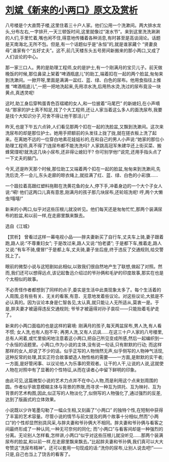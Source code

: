 # [刘斌《新来的小两口》原文及赏析](https://www.vrrw.net/wx/15178.html)

八号楼是个大直筒子楼,这里住着三十户人家。他们公用一个洗漱间。两大排水龙头,分布左右,一字排开,一天三顿饭时间,这里就像过“泼水节”。来到这里洗洗涮涮的人们,手里忙着,嘴也闲不住,得意地传播着各种消息,有时甚至是高谈阔论。话题是天南海北,无所不包。但是,有一个话题似乎是“永恒”的,就是谁家藏个 “贤妻良母”,谁家有个“五好丈夫”。这不,前几天楼东头五号房间新搬来的那小两口,又成了人们谈论的中心。

那一家三口人。男的是助理工程师,女的是护士,有一个刚满月的宝贝儿子。前天做晚饭的时候,那位鼻梁上架着“啤酒瓶底儿”的助工,端着扣在一起的两个脸盆,匆匆来到洗漱间。一掀开呀,里面是满满一盆红、蓝、绿、白色的尿布。他用食指往上推推 “啤酒瓶底儿”,一把一把地洗起来,先用凉水洗,后用热水烫,洗过的尿布竟没一块黄点,真透灵呢!

这时,助工身后穿鸭蛋青色百褶裙的女人,和一位披着“马尾巴” 的新媳妇,在小声嘀咕:“那家的护士真不知足,找了个大工程师,还让人家当着这么多人的面洗尿布,我要是找个大知识分子,可舍不得让他干那活儿!”

昨天,也是下午五六点钟,人们看见那两个扣在一起的洗脸盆,又飘到洗漱间。这次来洗尿布的却是那位护士。她用手把额前的头发往上拢了拢,就在搓衣板上洗了起来。在离她不远的一位穿白地素花娃娃衫的,在和自己的男人小声说:“她家的那位小助理工程师,真不得了!连尿布都不能洗洗吗? 人家跳高冠军朱建华还上街买菜、搬蜂窝煤呢!就洗这几块小尿布,还非得让媳妇干? 你可别学他!”说完,还用手指头点了一下丈夫的脑门。

今天,还是昨天那个时候,那位助工又端着两个扣在一起的脸盆,匆匆来到洗漱间,先洗后烫,不一会儿,东头走廊的晾衣绳上,就挂满了红、蓝、绿、白色的小彩旗……

一个趿拉着高跟红塑料拖鞋在洗黄花鱼的女人,停下手,冲着身边的一个大个子女人说:“嗬! 他们这两口儿真有意思,刚满月的孩子那几块尿布,还轮班洗呢! 哼,两个大懒虫!嘻嘻!”

新来的小两口,似乎对这些压根儿就没听见。他们每天还是匆匆忙忙,那两个装满尿布的脸盆,和以前一样,在走廊里飘来飘去。

选自《江城》



【赏析】 曾看过这样一幕电视小品——胖夫妻新买了自行车,丈夫车上骑,妻子跟着跑,路人说:“不尊重妇女”; 于是改过来,路人又说:“怕老婆”; 于是都下车,推着走,路人又说:“有车不骑,傻冒!”于是都上车,丈夫骑,妻子坐后座,终于违反了交通规则,给交警找上了。

眼前的微型小说与这短剧如此相似,以致我们很自然地产生了联想,做起了对照。然而,我们还可以想得远点,该记起鲁迅介绍过的爷孙俩和毛驴的印度故事,那实在也是个太相似的故事。

不必责怪作者都想到了同样的点子,委实是生活中此类现象太多了。每个生活着的人周围,总有些有关、无关的看客,有意、无意地发着些议论。对这些议论,大抵是不必认真的。因为议论本身是仁智各见,太认真,就只能让人无所适从,莫衷一是。于是,胖夫妻才被逼得违反交通规则; 爷爷才被逼得对孙子哀叹——只能抬着毛驴走了。

新来的小两口面临的也是这样的窘境: 刚满月的孩子,每天两盆尿布,男人洗,有人看不惯; 女人洗,也有人抱不平; 再男人洗,又有人讥讽……在这三十户人家的八号楼里,总有人闲着,或忙里偷闲地注意着这小两口,把自己所见变成所感,然后一起编织到一个永恒的话题里。小两口,作为小说的主体,没有说一句话,只有默默的行动; 而这样那样的女人,却说了不少的话。似乎正写的人物悄然无声,似乎侧写的人物神气活现,这种反常的处理,其实正符合故事塑造人物性格的需要——一方面,是默默的实干者; 一方面,是好管闲事、以议论他人为乐事的旁观者。让干的人干,让说的人说,这就使人物在对照中有了显著的个性特征,从而在读者心中留下鲜明的印象。

由此可见,这篇微型小说的艺术力点并不在中心人物,而是利用这个点来划周围的圆。作者似乎故意模糊主体与背景的界限,而寻求一种互为烘托、互为映衬、互为背景的艺术构图,因此,似正写的人物淡化了,似侧写的人物强化了,通过强烈的反差,达到了版画式的立体效果。

小说既以少许笔墨勾勒了一幅众生相,又刻画了“小两口” 的独特个性,在短制中获得了丰富的艺术容量。尽管小说的情节与前文提及的两个故事十分相似,然而“小两口”的个性却显然别具风采,与胖夫妻和爷孙俩大不相同。胖夫妻和爷孙俩与看客之间最终形成了一种认同,一种无可奈何的同化; 而“小两口”与看客间却是一种强烈的分离。无论别人怎样看,怎样讲,小两口“似乎对这些压根儿就没听见……那两个装满尿布的脸盆,和以前一样,在走廊里飘来飘去。”比起胖夫妻和爷孙俩,我们真可以大大夸赞这“洗尿布精神”。还可以套用一句现成的话:“洗你的尿布,让别人说去吧!”——只是,自己也当上了饶舌的看客了。


